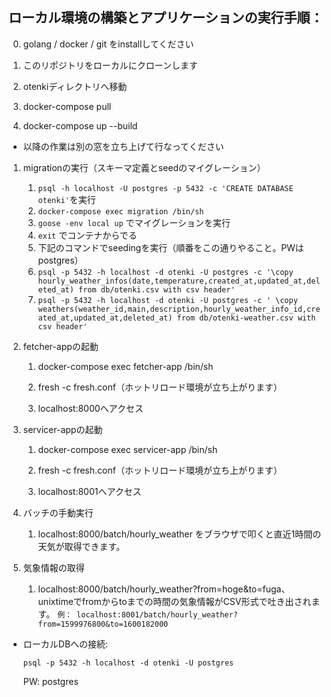 ## ローカル環境の構築とアプリケーションの実行手順：
 
0. golang / docker / git をinstallしてください

1. このリポジトリをローカルにクローンします
1. otenkiディレクトリへ移動
1. docker-compose pull
1. docker-compose up --build 
* 以降の作業は別の窓を立ち上げて行なってください

1. migrationの実行（スキーマ定義とseedのマイグレーション）
    1. `psql -h localhost -U postgres -p 5432 -c 'CREATE DATABASE otenki'`を実行
    1. `docker-compose exec migration /bin/sh`
    1. `goose -env local up` でマイグレーションを実行
    1. `exit` でコンテナからでる
    1. 下記のコマンドでseedingを実行（順番をこの通りやること。PWはpostgres）
    1. `psql -p 5432 -h localhost -d otenki -U postgres -c '\copy hourly_weather_infos(date,temperature,created_at,updated_at,deleted_at) from db/otenki.csv with csv header'`
    1. `psql -p 5432 -h localhost -d otenki -U postgres -c ' \copy weathers(weather_id,main,description,hourly_weather_info_id,created_at,updated_at,deleted_at) from db/otenki-weather.csv with csv header'`

1. fetcher-appの起動

    1. docker-compose exec fetcher-app /bin/sh
    
    1. fresh -c fresh.conf（ホットリロード環境が立ち上がります）
    
    1. localhost:8000へアクセス
    
1. servicer-appの起動

    1. docker-compose exec servicer-app /bin/sh
    
    1. fresh -c fresh.conf（ホットリロード環境が立ち上がります）
    
    1. localhost:8001へアクセス
    
1. バッチの手動実行

    1. localhost:8000/batch/hourly_weather をブラウザで叩くと直近1時間の天気が取得できます。
    
1. 気象情報の取得

    1. localhost:8000/batch/hourly_weather?from=hoge&to=fuga、unixtimeでfromからtoまでの時間の気象情報がCSV形式で吐き出されます。
        `例： localhost:8001/batch/hourly_weather?from=1599976800&to=1600182000`

* ローカルDBへの接続:

    `psql -p 5432 -h localhost -d otenki -U postgres`
    
    PW: postgres
